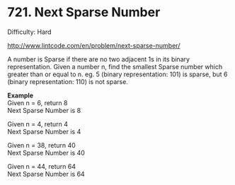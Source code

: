 # 721. Next Sparse Number

Difficulty: Hard

http://www.lintcode.com/en/problem/next-sparse-number/

A number is Sparse if there are no two adjacent 1s in its binary representation. Given a number n, find the smallest Sparse number which greater than or equal to n.
eg. 5 (binary representation: 101) is sparse, but 6 (binary representation: 110) is not sparse.

**Example**  
Given n = 6, return 8  
Next Sparse Number is 8

Given n = 4, return 4  
Next Sparse Number is 4

Given n = 38, return 40  
Next Sparse Number is 40

Given n = 44, return 64  
Next Sparse Number is 64
